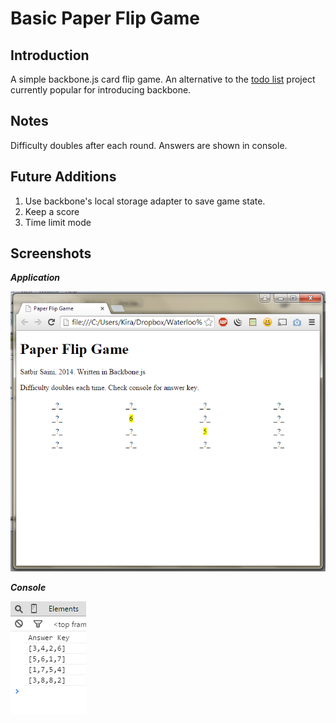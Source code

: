 Basic Paper Flip Game
============

Introduction
-------
A simple backbone.js card flip game. An alternative to the [todo list](http://todomvc.com/examples/backbone/) project currently popular for introducing backbone.

Notes
-------
Difficulty doubles after each round. Answers are shown in console.

Future Additions
-------
   1. Use backbone's local storage adapter to save game state.
   2. Keep a score
   3. Time limit mode

Screenshots
-------

***Application***

![Application](/screenshots/app.png?raw=true "Application")

***Console***

![Console](/screenshots/console.png?raw=true "Console")
